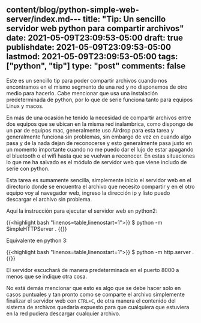 content/blog/python-simple-web-server/index.md---
title: "Tip: Un sencillo servidor web python para compartir archivos"
date: 2021-05-09T23:09:53-05:00
draft: true
publishdate: 2021-05-09T23:09:53-05:00
lastmod: 2021-05-09T23:09:53-05:00
tags: ["python", "tip"]
type: "post"
comments: false
---
Este es un sencillo tip para poder compartir archivos cuando nos encontramos en el mismo segmento de una red y no disponemos de otro medio para hacerlo. Cabe mencionar que usa una instalación predeterminada de python, por lo que de serie funciona tanto para equipos Linux y macos.<!--more-->

En más de una ocasión he tenido la necesidad de compartir archivos entre dos equipos que se ubican en la misma red inalambrica, como dispongo de un par de equipos mac, generalmente uso Airdrop para esta tarea y generalmente funciona sin problemas, sin embargo de vez en cuando algo pasa y de la nada dejan de reconocerse y esto generalmente pasa justo en un momento importante cuando no me puedo dar el lujo de estar apagando el bluetooth o el wifi hasta que se vuelvan a reconocer. En estas situaciones lo que me ha salvado es el módulo de servidor web que viene includo de serie con python.

Esta tarea es sumamente sencilla, simplemente inicio el servidor web en el directorio donde se encuentra el archivo que necesito compartir y en el otro equipo voy al navegador web, ingreso la dirección ip y listo puedo descargar el archivo sin problema.

Aquí la instrucción para ejecutar el servidor web en python2:

{{<highlight bash "linenos=table,linenostart=1">}}
$ python -m SimpleHTTPServer .
{{</highlight>}}

Equivalente en python 3:

{{<highlight bash "linenos=table,linenostart=1">}}
$ python -m http.server .
{{</highlight>}}

El servidor escuchará de manera predeterminada en el puerto 8000 a menos que se indique otra cosa.

No está demás mencionar que esto es algo que se debe hacer solo en casos puntuales y tan pronto como se comparte el archivo simplemente finalizar el servidor web con `CTRL+C`, de otra manera el contenido del sistema de archivos quedaría expuesto para que cualquiera que estuviera en la red pudiera descargar cualquier archivo.
